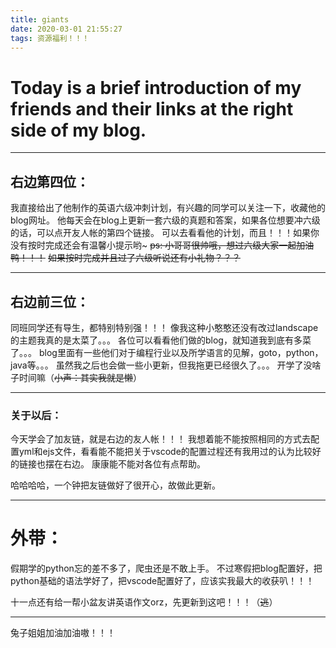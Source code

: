 ```yaml
---
title: giants
date: 2020-03-01 21:55:27
tags: 资源福利！！！
---
```


# Today is a brief introduction of my friends and their links at the right side of my blog.

---

## 右边第四位：
我直接给出了他制作的英语六级冲刺计划，有兴趣的同学可以关注一下，收藏他的blog网址。
他每天会在blog上更新一套六级的真题和答案，如果各位想要冲六级的话，可以点开友人帐的第四个链接。
可以去看看他的计划，而且！！！如果你没有按时完成还会有温馨小提示哟~
~~ps: 小哥哥很帅哦，想过六级大家一起加油鸭！！！~~
~~如果按时完成并且过了六级听说还有小礼物？？？~~

---

## 右边前三位：
同班同学还有导生，都特别特别强！！！
像我这种小憨憨还没有改过landscape的主题我真的是太菜了。。。
各位可以看看他们做的blog，就知道我到底有多菜了。。。
blog里面有一些他们对于编程行业以及所学语言的见解，goto，python，java等。。。
虽然我之后也会做一些小更新，但我拖更已经很久了。。。
开学了没啥子时间嘛（~~小声：其实我就是懒~~）

---

### 关于以后：
今天学会了加友链，就是右边的友人帐！！！
我想着能不能按照相同的方式去配置yml和ejs文件，看看能不能把关于vscode的配置过程还有我用过的认为比较好的链接也摆在右边。
康康能不能对各位有点帮助。

哈哈哈哈，一个钟把友链做好了很开心，故做此更新。

---

# 外带：
假期学的python忘的差不多了，爬虫还是不敢上手。
不过寒假把blog配置好，把python基础的语法学好了，把vscode配置好了，应该实我最大的收获叭！！！

十一点还有给一帮小盆友讲英语作文orz，先更新到这吧！！！（~~逃~~）

---

兔子姐姐加油加油嗷！！！
